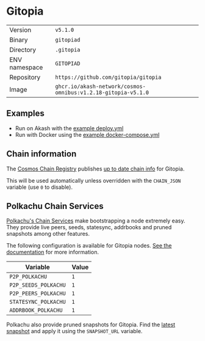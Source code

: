# Gitopia

| | |
|---|---|
|Version|`v5.1.0`|
|Binary|`gitopiad`|
|Directory|`.gitopia`|
|ENV namespace|`GITOPIAD`|
|Repository|`https://github.com/gitopia/gitopia`|
|Image|`ghcr.io/akash-network/cosmos-omnibus:v1.2.18-gitopia-v5.1.0`|

## Examples

- Run on Akash with the [example deploy.yml](./deploy.yml)
- Run with Docker using the [example docker-compose.yml](./docker-compose.yml)

## Chain information

The [Cosmos Chain Registry](https://github.com/cosmos/chain-registry) publishes [up to date chain info](https://raw.githubusercontent.com/cosmos/chain-registry/master/gitopia/chain.json) for Gitopia.

This will be used automatically unless overridden with the `CHAIN_JSON` variable (use `0` to disable).

## Polkachu Chain Services

[Polkachu's Chain Services](https://www.polkachu.com/networks/gitopia) make bootstrapping a node extremely easy. They provide live peers, seeds, statesync, addrbooks and pruned snapshots among other features.

The following configuration is available for Gitopia nodes. [See the documentation](../README.md#polkachu-services) for more information.

|Variable|Value|
|---|---|
|`P2P_POLKACHU`|`1`|
|`P2P_SEEDS_POLKACHU`|`1`|
|`P2P_PEERS_POLKACHU`|`1`|
|`STATESYNC_POLKACHU`|`1`|
|`ADDRBOOK_POLKACHU`|`1`|

Polkachu also provide pruned snapshots for Gitopia. Find the [latest snapshot](https://polkachu.com/tendermint_snapshots/gitopia) and apply it using the `SNAPSHOT_URL` variable.
